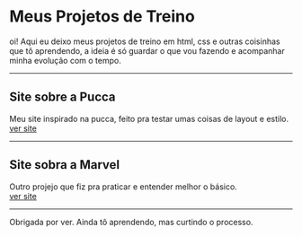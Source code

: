 # Meus Projetos de Treino

oi! Aqui eu deixo meus projetos de treino em html, css e outras coisinhas que tô aprendendo, a ideia é só guardar o que vou fazendo e acompanhar minha evolução com o tempo.

---

## Site sobre a Pucca
Meu site inspirado na pucca, feito pra testar umas coisas de layout e estilo.  
[ver site](https://91zbia.github.io/Projetos-de-treino/site%20da%20pucca/)

---

## Site sobra a Marvel
Outro projejo que fiz pra praticar e entender melhor o básico.  
[ver site](https://91zbia.github.io/Projetos-de-treino/tree/site%20marvel/)


---

Obrigada por ver. Ainda tô aprendendo, mas curtindo o processo.
